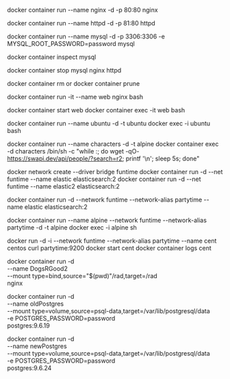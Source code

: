 docker container run --name nginx -d -p 80:80 nginx

docker container run --name httpd -d -p 81:80 httpd

docker container run --name mysql -d -p 3306:3306 -e MYSQL_ROOT_PASSWORD=password mysql

docker container inspect mysql

docker container stop mysql nginx httpd 

docker container rm 
or
docker container prune

docker container run -it --name web nginx bash
<!-- temporary -->

docker container start web
docker container exec -it web bash
<!-- keeps it persisting -->

docker container run --name ubuntu -d -t ubuntu
docker exec -i ubuntu bash

docker container run --name characters -d -t alpine
docker container exec -d characters /bin/sh -c "while :; do wget -qO- https://swapi.dev/api/people/?search=r2; printf '\n'; sleep 5s; done"


docker network create --driver bridge funtime
docker container run -d --net funtime --name elastic elasticsearch:2
docker container run -d --net funtime --name elastic2 elasticsearch:2


docker container run -d --network funtime --network-alias partytime --name elastic elasticsearch:2

docker container run --name alpine --network funtime --network-alias partytime -d -t alpine
docker exec -i alpine sh

docker run -d -i --network funtime --network-alias partytime --name cent centos curl partytime:9200
docker start cent
docker container logs cent


docker container run -d \
--name DogsRGood2 \
--mount type=bind,source="$(pwd)"/rad,target=/rad \
nginx


docker container run -d \
--name oldPostgres \
--mount type=volume,source=psql-data,target=/var/lib/postgresql/data \
-e POSTGRES_PASSWORD=password \
postgres:9.6.19 

docker container run -d \
--name newPostgres \
--mount type=volume,source=psql-data,target=/var/lib/postgresql/data \
-e POSTGRES_PASSWORD=password \
postgres:9.6.24